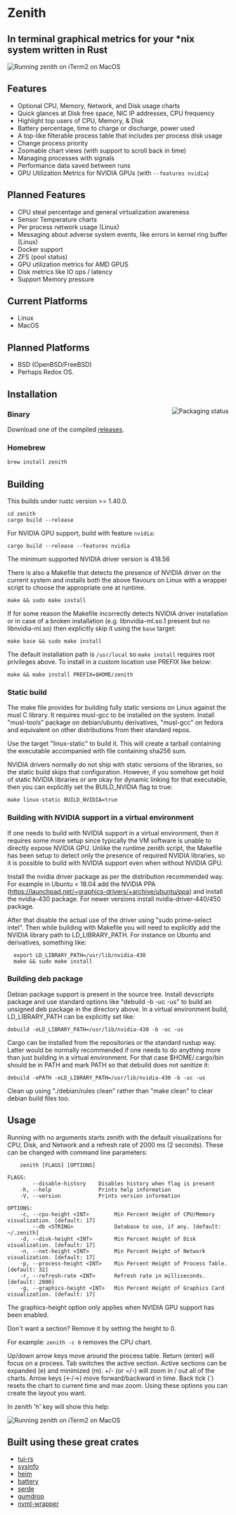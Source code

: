 # Zenith 

## In terminal graphical metrics for your *nix system written in Rust

<img src="./assets/screenshot.png" alt="Running zenith on iTerm2 on MacOS">

## Features

- Optional CPU, Memory, Network, and Disk usage charts
- Quick glances at Disk free space, NIC IP addresses, CPU frequency
- Highlight top users of CPU, Memory, & Disk
- Battery percentage, time to charge or discharge, power used
- A top-like filterable process table that includes per process disk usage
- Change process priority
- Zoomable chart views (with support to scroll back in time)
- Managing processes with signals
- Performance data saved between runs
- GPU Utilization Metrics for NVIDIA GPUs (with `--features nvidia`)

## Planned Features

- CPU steal percentage and general virtualization awareness
- Sensor Temperature charts
- Per process network usage (Linux)
- Messaging about adverse system events, like errors in kernel ring buffer (Linux)
- Docker support
- ZFS (pool status)
- GPU utilization metrics for AMD GPUS
- Disk metrics like IO ops / latency
- Support Memory pressure

## Current Platforms

- Linux
- MacOS

## Planned Platforms

- BSD (OpenBSD/FreeBSD)
- Perhaps Redox OS.

## Installation

<a href="https://repology.org/project/zenith/versions"><img src="https://repology.org/badge/vertical-allrepos/zenith.svg" alt="Packaging status" align="right"></a>

### Binary

Download one of the compiled [releases](https://github.com/bvaisvil/zenith/releases).

### Homebrew

```bash
brew install zenith
```

## Building

This builds under rustc version >= 1.40.0.

```
cd zenith
cargo build --release
```

For NVIDIA GPU support, build with feature `nvidia`:

```cargo build --release --features nvidia```

The minimum supported NVIDIA driver version is 418.56

There is also a Makefile that detects the presence of NVIDIA driver on the
current system and installs both the above flavours on Linux with a wrapper
script to choose the appropriate one at runtime.

```make && sudo make install```

If for some reason the Makefile incorrectly detects NVIDIA driver installation
or in case of a broken installation (e.g. libnvidia-ml.so.1 present but no
    libnvidia-ml.so) then explicitly skip it using the `base` target:

```make base && sudo make install```

The default installation path is `/usr/local` so `make install` requires root
privileges above. To install in a custom location use PREFIX like below:

```make && make install PREFIX=$HOME/zenith```

### Static build

The make file provides for building fully static versions on Linux against the musl C library.
It requires musl-gcc to be installed on the system. Install "musl-tools" package on debian/ubuntu
derivatives, "musl-gcc" on fedora and equivalent on other distributions from their standard repos.

Use the target "linux-static" to build it. This will create a tarball containing the executable
accompanied with file containing sha256 sum.

NVIDIA drivers normally do not ship with static versions of the libraries, so the static
build skips that configuration. However, if you somehow get hold of static NVIDIA
libraries or are okay for dynamic linking for that executable, then you can explicitly
set the BUILD_NVIDIA flag to true:

```make linux-static BUILD_NVIDIA=true```

### Building with NVIDIA support in a virtual environment

If one needs to build with NVIDIA support in a virtual environment, then it requires some more
setup since typically the VM software is unable to directly expose NVIDIA GPU.
Unlike the runtime zenith script, the Makefile has been setup to detect only the presence of
required NVIDIA libraries, so it is possible to build with NVIDIA support even when without
NVIDIA GPU.

Install the nvidia driver package as per the distribution recommended way. For example
in Ubuntu < 18.04 add the NVIDIA PPA (https://launchpad.net/~graphics-drivers/+archive/ubuntu/ppa)
and install the nvidia-430 package. For newer versions install nvidia-driver-440/450 package.

After that disable the actual use of the driver using "sudo prime-select intel". Then while
building with Makefile you will need to explicitly add the NVIDIA library path to LD_LIBRARY_PATH.
For instance on Ubuntu and derivatives, something like:

```
  export LD_LIBRARY_PATH=/usr/lib/nvidia-430
  make && sudo make install
```

### Building deb package

Debian package support is present in the source tree. Install devscripts package and use standard
options like "debuild -b -uc -us" to build an unsigned deb package in the directory above.
In a virtual environment build, LD_LIBRARY_PATH can be explicitly set like:

```debuild -eLD_LIBRARY_PATH=/usr/lib/nvidia-430 -b -uc -us```

Cargo can be installed from the repositories or the standard rustup way. Latter would be normally
recommended if one needs to do anything more than just building in a virtual environment. For
that case $HOME/.cargo/bin should be in PATH and mark PATH so that debuild does not sanitize it:

```debuild -ePATH -eLD_LIBRARY_PATH=/usr/lib/nvidia-430 -b -uc -us```

Clean up using "./debian/rules clean" rather than "make clean" to clear debian build files too.


## Usage

Running with no arguments starts zenith with the default visualizations for CPU, Disk, and Network and a refresh rate of 2000 ms (2 seconds). These can be changed with command line parameters:

```USAGE:
    zenith [FLAGS] [OPTIONS]

FLAGS:
        --disable-history    Disables history when flag is present
    -h, --help               Prints help information
    -V, --version            Prints version information

OPTIONS:
    -c, --cpu-height <INT>        Min Percent Height of CPU/Memory visualization. [default: 17]
        --db <STRING>             Database to use, if any. [default: ~/.zenith]
    -d, --disk-height <INT>       Min Percent Height of Disk visualization. [default: 17]
    -n, --net-height <INT>        Min Percent Height of Network visualization. [default: 17]
    -p, --process-height <INT>    Min Percent Height of Process Table. [default: 32]
    -r, --refresh-rate <INT>      Refresh rate in milliseconds. [default: 2000]
    -g, --graphics-height <INT>   Min Percent Height of Graphics Card visualization. [default: 17]
```

The graphics-height option only applies when NVIDIA GPU support has been enabled.

Don't want a section? Remove it by setting the height to 0. 

For example: ```zenith -c 0``` removes the CPU chart.

Up/down arrow keys move around the process table. Return (enter) will focus on a process.
Tab switches the active section. Active sections can be expanded (e) and minimized (m). 
+/- (or =/-) will zoom in / out all of the charts. Arrow keys (←/→) move forward/backward in time.
Back tick (`) resets the chart to current time and max zoom.
Using these options you can create the layout you want.

In zenith 'h' key will show this help:

<img src="./assets/help.png" alt="Running zenith on iTerm2 on MacOS">

## Built using these great crates

- [tui-rs](https://github.com/fdehau/tui-rs)
- [sysinfo](https://github.com/GuillaumeGomez/sysinfo)
- [heim](https://github.com/heim-rs/heim)
- [battery](https://github.com/svartalf/rust-battery)
- [serde](https://github.com/serde-rs/serde)
- [gumdrop](https://github.com/murarth/gumdrop)
- [nvml-wrapper](https://github.com/Cldfire/nvml-wrapper)
